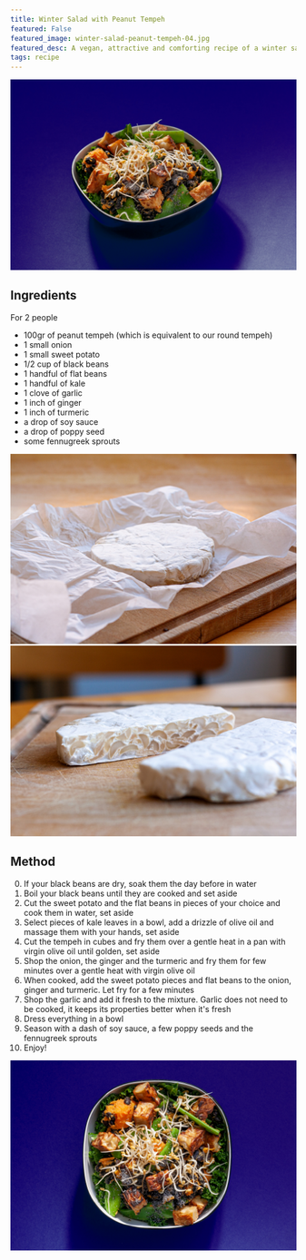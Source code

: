 ```yaml
---
title: Winter Salad with Peanut Tempeh
featured: False
featured_image: winter-salad-peanut-tempeh-04.jpg
featured_desc: A vegan, attractive and comforting recipe of a winter salad with a kick-ass peanut tempeh, sweet potato, black beans, flat beans, kale, ginger, turmeric, soy sauce, poppy seeds and fenugreek sprouts
tags: recipe
---
```


![](winter-salad-peanut-tempeh-04.jpg)

## Ingredients

For 2 people

- 100gr of peanut tempeh (which is equivalent to our round tempeh)
- 1 small onion
- 1 small sweet potato
- 1/2 cup of black beans
- 1 handful of flat beans
- 1 handful of kale
- 1 clove of garlic
- 1 inch of ginger
- 1 inch of turmeric
- a drop of soy sauce
- a drop of poppy seed
- some fennugreek sprouts


![A fresh peanut tempeh made with our Domingo fermenter](winter-salad-peanut-tempeh-01.jpg)
![Beautiful, isn't it?](winter-salad-peanut-tempeh-02.jpg)


## Method

0. If your black beans are dry, soak them the day before in water
1. Boil your black beans until they are cooked and set aside
2. Cut the sweet potato and the flat beans in pieces of your choice and cook them in water, set aside
3. Select pieces of kale leaves in a bowl, add a drizzle of olive oil and massage them with your hands, set aside
4. Cut the tempeh in cubes and fry them over a gentle heat in a pan with virgin olive oil until golden, set aside
5. Shop the onion, the ginger and the turmeric and fry them for few minutes over a gentle heat with virgin olive oil
6. When cooked, add the sweet potato pieces and flat beans to the onion, ginger and turmeric. Let fry for a few minutes
7. Shop the garlic and add it fresh to the mixture. Garlic does not need to be cooked, it keeps its properties better when it's fresh
8. Dress everything in a bowl
9. Season with a dash of soy sauce, a few poppy seeds and the fennugreek sprouts
10. Enjoy!

![](winter-salad-peanut-tempeh-03.jpg)
